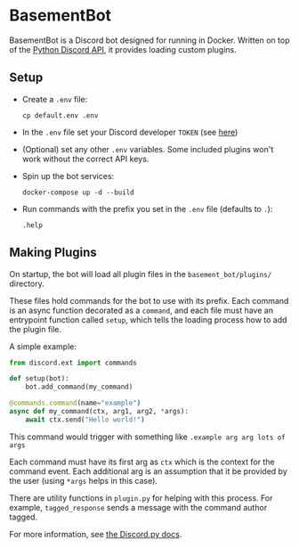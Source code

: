 # BasementBot

BasementBot is a Discord bot designed for running in Docker. Written on top of the [Python Discord API](https://discordpy.readthedocs.io/en/latest/api.html), it provides loading custom plugins. 

## Setup

* Create a `.env` file:
    ```
    cp default.env .env
    ```

* In the `.env` file set your Discord developer `TOKEN` (see [here](https://discordapp.com/developers/docs/topics/oauth2))

* (Optional) set any other `.env` variables. Some included plugins won't work without the correct API keys.

* Spin up the bot services:
    ```
    docker-compose up -d --build
    ```

* Run commands with the prefix you set in the `.env` file (defaults to `.`):
    ```
    .help
    ```

## Making Plugins

On startup, the bot will load all plugin files in the `basement_bot/plugins/` directory. 

These files hold commands for the bot to use with its prefix. Each command is an async function decorated as a `command`, and each file must have an entrypoint function called `setup`, which tells the loading process how to add the plugin file.

A simple example:

```python
from discord.ext import commands

def setup(bot):
    bot.add_command(my_command)

@commands.command(name="example")
async def my_command(ctx, arg1, arg2, *args):
    await ctx.send("Hello world!")
```

This command would trigger with something like `.example arg arg lots of args`

Each command must have its first arg as `ctx` which is the context for the command event. Each additional arg is an assumption that it be provided by the user (using `*args` helps in this case). 

There are utility functions in `plugin.py` for helping with this process. For example, `tagged_response` sends a message with the command author tagged.

For more information, see [the Discord.py docs](https://discordpy.readthedocs.io/en/latest/ext/commands/commands.html).